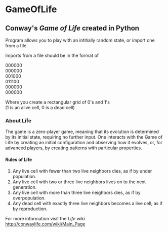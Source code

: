 # GameOfLife
## Conway's *Game of Life* created in Python
 

Program allows you to play with an intitially random state, or import one from a file.

Imports from a file should be in the format of 

000000  
000000  
001000  
011100  
000000  
000000 

Where you create a rectangular grid of 0's and 1's  
(1 is an alive cell, 0 is a dead cell)



### About Life 
  The game is a zero-player game, meaning that its evolution is determined by its initial state, 
requiring no further input. One interacts with the Game of Life by creating an initial configuration and observing how it evolves, or,
for advanced players, by creating patterns with particular properties.

#### Rules of Life

1. Any live cell with fewer than two live neighbors dies, as if by under population.  
 2. Any live cell with two or three live neighbors lives on to the next generation.  
 3. Any live cell with more than three live neighbors dies, as if by overpopulation.  
 4. Any dead cell with exactly three live neighbors becomes a live cell, as if by reproduction.  


For more information visit the *Life* wiki  
http://conwaylife.com/wiki/Main_Page
